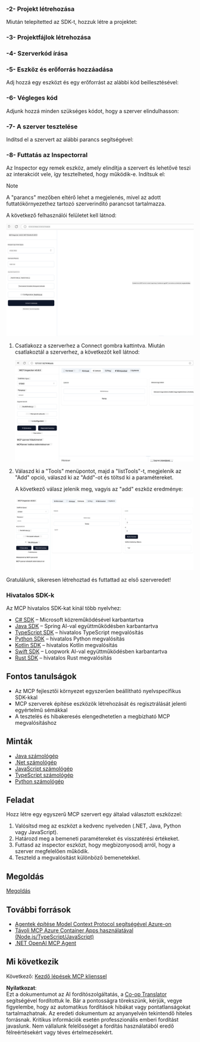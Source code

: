 <!--
CO_OP_TRANSLATOR_METADATA:
{
  "original_hash": "262e6e510f0c3fe1e36180eadcd67c33",
  "translation_date": "2025-06-02T17:44:14+00:00",
  "source_file": "03-GettingStarted/01-first-server/README.md",
  "language_code": "hu"
}
-->
### -2- Projekt létrehozása

Miután telepítetted az SDK-t, hozzuk létre a projektet:

### -3- Projektfájlok létrehozása

### -4- Szerverkód írása

### -5- Eszköz és erőforrás hozzáadása

Adj hozzá egy eszközt és egy erőforrást az alábbi kód beillesztésével:

### -6- Végleges kód

Adjunk hozzá minden szükséges kódot, hogy a szerver elindulhasson:

### -7- A szerver tesztelése

Indítsd el a szervert az alábbi parancs segítségével:

### -8- Futtatás az Inspectorral

Az Inspector egy remek eszköz, amely elindítja a szervert és lehetővé teszi az interakciót vele, így tesztelheted, hogy működik-e. Indítsuk el:

> [!NOTE]
> A "parancs" mezőben eltérő lehet a megjelenés, mivel az adott futtatókörnyezethez tartozó szerverindító parancsot tartalmazza.

A következő felhasználói felületet kell látnod:

![Connect](../../../../translated_images/connect.141db0b2bd05f096fb1dd91273771fd8b2469d6507656c3b0c9df4b3c5473929.hu.png)

1. Csatlakozz a szerverhez a Connect gombra kattintva.
   Miután csatlakoztál a szerverhez, a következőt kell látnod:

   ![Connected](../../../../translated_images/connected.73d1e042c24075d386cacdd4ee7cd748c16364c277d814e646ff2f7b5eefde85.hu.png)

2. Válaszd ki a "Tools" menüpontot, majd a "listTools"-t, megjelenik az "Add" opció, válaszd ki az "Add"-ot és töltsd ki a paramétereket.

   A következő válasz jelenik meg, vagyis az "add" eszköz eredménye:

   ![Result of running add](../../../../translated_images/ran-tool.a5a6ee878c1369ec1e379b81053395252a441799dbf23416c36ddf288faf8249.hu.png)

Gratulálunk, sikeresen létrehoztad és futtattad az első szerveredet!

### Hivatalos SDK-k

Az MCP hivatalos SDK-kat kínál több nyelvhez:
- [C# SDK](https://github.com/modelcontextprotocol/csharp-sdk) – Microsoft közreműködésével karbantartva
- [Java SDK](https://github.com/modelcontextprotocol/java-sdk) – Spring AI-val együttműködésben karbantartva
- [TypeScript SDK](https://github.com/modelcontextprotocol/typescript-sdk) – hivatalos TypeScript megvalósítás
- [Python SDK](https://github.com/modelcontextprotocol/python-sdk) – hivatalos Python megvalósítás
- [Kotlin SDK](https://github.com/modelcontextprotocol/kotlin-sdk) – hivatalos Kotlin megvalósítás
- [Swift SDK](https://github.com/modelcontextprotocol/swift-sdk) – Loopwork AI-val együttműködésben karbantartva
- [Rust SDK](https://github.com/modelcontextprotocol/rust-sdk) – hivatalos Rust megvalósítás

## Fontos tanulságok

- Az MCP fejlesztői környezet egyszerűen beállítható nyelvspecifikus SDK-kkal
- MCP szerverek építése eszközök létrehozását és regisztrálását jelenti egyértelmű sémákkal
- A tesztelés és hibakeresés elengedhetetlen a megbízható MCP megvalósításhoz

## Minták

- [Java számológép](../samples/java/calculator/README.md)
- [.Net számológép](../../../../03-GettingStarted/samples/csharp)
- [JavaScript számológép](../samples/javascript/README.md)
- [TypeScript számológép](../samples/typescript/README.md)
- [Python számológép](../../../../03-GettingStarted/samples/python)

## Feladat

Hozz létre egy egyszerű MCP szervert egy általad választott eszközzel:
1. Valósítsd meg az eszközt a kedvenc nyelveden (.NET, Java, Python vagy JavaScript).
2. Határozd meg a bemeneti paramétereket és visszatérési értékeket.
3. Futtasd az inspector eszközt, hogy megbizonyosodj arról, hogy a szerver megfelelően működik.
4. Teszteld a megvalósítást különböző bemenetekkel.

## Megoldás

[Megoldás](./solution/README.md)

## További források

- [Agentek építése Model Context Protocol segítségével Azure-on](https://learn.microsoft.com/azure/developer/ai/intro-agents-mcp)
- [Távoli MCP Azure Container Apps használatával (Node.js/TypeScript/JavaScript)](https://learn.microsoft.com/samples/azure-samples/mcp-container-ts/mcp-container-ts/)
- [.NET OpenAI MCP Agent](https://learn.microsoft.com/samples/azure-samples/openai-mcp-agent-dotnet/openai-mcp-agent-dotnet/)

## Mi következik

Következő: [Kezdő lépések MCP klienssel](/03-GettingStarted/02-client/README.md)

**Nyilatkozat**:  
Ezt a dokumentumot az AI fordítószolgáltatás, a [Co-op Translator](https://github.com/Azure/co-op-translator) segítségével fordítottuk le. Bár a pontosságra törekszünk, kérjük, vegye figyelembe, hogy az automatikus fordítások hibákat vagy pontatlanságokat tartalmazhatnak. Az eredeti dokumentum az anyanyelvén tekintendő hiteles forrásnak. Kritikus információk esetén professzionális emberi fordítást javaslunk. Nem vállalunk felelősséget a fordítás használatából eredő félreértésekért vagy téves értelmezésekért.